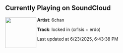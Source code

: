 ## Currently Playing on SoundCloud

[<img align="left" width="100" src="https://i1.sndcdn.com/artworks-7cF4MEzcfMG8GBtF-soOszw-t500x500.png">](https://soundcloud.com/hi6chan/locked-in?in=saxurn/sets/rerender)

**Artist**: 6chan 

**Track**: locked in (cr1sis + erdo)

Last updated at 6/23/2025, 6:43:38 PM
